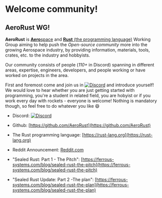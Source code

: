 # Welcome community!

## AeroRust WG!

**AeroRust** is [**Aero**space](https://en.wikipedia.org/wiki/Aerospace) and [**Rust** (the programming language)](https://rust-lang.org) Working Group aiming to help push the _Open-source community_ more into the growing Aerospace industry, by providing information, materials, tools, crates, etc. to the industry and hobbyists.

Our community consists of people (_110+_ in Discord) spanning in different areas, expertise, engineers, developers, and people working or have worked on projects in the area.

First and foremost come and join us in [![Discord](https://img.shields.io/discord/662244134316408833?label=Discord&style=flat-square)](https://discord.gg/RXNsMXc) and introduce yourself! We would love to hear whether you are just getting started with programming, you're a student in related field, you are hobyist or if you work every day with rockets - everyone is welcome!
Nothing is mandatory though, so feel free to do whatever you like 😄

* Discord: [![Discord](https://img.shields.io/discord/662244134316408833?label=Discord&style=flat-square)](https://discord.gg/RXNsMXc)

* Github: [https://github.com/AeroRust](https://github.com/AeroRust)

* The Rust programming language: [https://rust-lang.org](https://rust-lang.org)

* Reddit Announcement: [Reddit.com](https://www.reddit.com/r/rust/comments/ejdv7w/announcing_aerorust_the_unofficial_working_group/)

* "Sealed Rust: Part 1 - The Pitch": [https://ferrous-systems.com/blog/sealed-rust-the-pitch](https://ferrous-systems.com/blog/sealed-rust-the-pitch)

* "Sealed Rust Update: Part 2 -The plan": [https://ferrous-systems.com/blog/sealed-rust-the-plan](https://ferrous-systems.com/blog/sealed-rust-the-plan)

